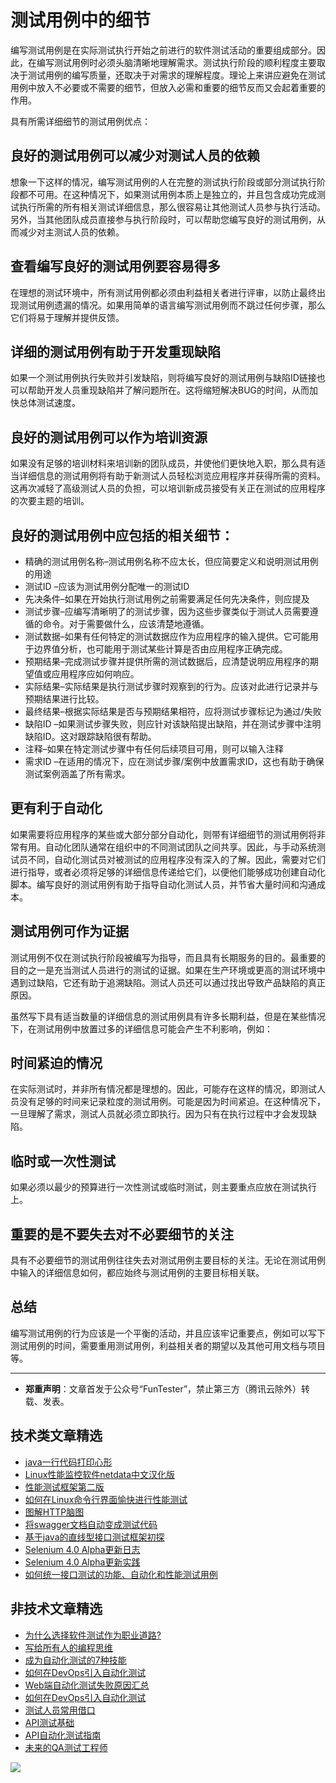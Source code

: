 # 测试用例中的细节



编写测试用例是在实际测试执行开始之前进行的软件测试活动的重要组成部分。因此，在编写测试用例时必须头脑清晰地理解需求。测试执行阶段的顺利程度主要取决于测试用例的编写质量，还取决于对需求的理解程度。理论上来讲应避免在测试用例中放入不必要或不需要的细节，但放入必需和重要的细节反而又会起着重要的作用。

具有所需详细细节的测试用例优点：

## 良好的测试用例可以减少对测试人员的依赖

想象一下这样的情况，编写测试用例的人在完整的测试执行阶段或部分测试执行阶段都不可用。在这种情况下，如果测试用例本质上是独立的，并且包含成功完成测试执行所需的所有相关测试详细信息，那么很容易让其他测试人员参与执行活动。另外，当其他团队成员直接参与执行阶段时，可以帮助您编写良好的测试用例，从而减少对主测试人员的依赖。

## 查看编写良好的测试用例要容易得多

在理想的测试环境中，所有测试用例都必须由利益相关者进行评审，以防止最终出现测试用例遗漏的情况。如果用简单的语言编写测试用例而不跳过任何步骤，那么它们将易于理解并提供反馈。

## 详细的测试用例有助于开发重现缺陷

如果一个测试用例执行失败并引发缺陷，则将编写良好的测试用例与缺陷ID链接也可以帮助开发人员重现缺陷并了解问题所在。这将缩短解决BUG的时间，从而加快总体测试速度。

## 良好的测试用例可以作为培训资源

如果没有足够的培训材料来培训新的团队成员，并使他们更快地入职，那么具有适当详细信息的测试用例将有助于新测试人员轻松浏览应用程序并获得所需的资料。这再次减轻了高级测试人员的负担，可以培训新成员接受有关正在测试的应用程序的次要主题的培训。

## 良好的测试用例中应包括的相关细节：

* 精确的测试用例名称–测试用例名称不应太长，但应简要定义和说明测试用例的用途
* 测试ID –应该为测试用例分配唯一的测试ID
* 先决条件–如果在开始执行测试用例之前需要满足任何先决条件，则应提及
* 测试步骤–应编写清晰明了的测试步骤，因为这些步骤类似于测试人员需要遵循的命令。对于需要做什么，应该清楚地遵循。
* 测试数据–如果有任何特定的测试数据应作为应用程序的输入提供。它可能用于边界值分析，也可能用于测试某些计算是否由应用程序正确完成。
* 预期结果–完成测试步骤并提供所需的测试数据后，应清楚说明应用程序的期望值或应用程序应如何响应。
* 实际结果–实际结果是执行测试步骤时观察到的行为。应该对此进行记录并与预期结果进行比较。
* 最终结果–根据实际结果是否与预期结果相符，应将测试步骤标记为通过/失败
* 缺陷ID –如果测试步骤失败，则应针对该缺陷提出缺陷，并在测试步骤中注明缺陷ID。这对跟踪缺陷很有帮助。
* 注释–如果在特定测试步骤中有任何后续项目可用，则可以输入注释
* 需求ID –在适用的情况下，应在测试步骤/案例中放置需求ID，这也有助于确保测试案例涵盖了所有需求。

## 更有利于自动化

如果需要将应用程序的某些或大部分部分自动化，则带有详细细节的测试用例将非常有用。自动化团队通常在组织中的不同测试团队之间共享。因此，与手动系统测试员不同，自动化测试员对被测试的应用程序没有深入的了解。因此，需要对它们进行指导，或者必须将足够的详细信息传递给它们，以便他们能够成功创建自动化脚本。编写良好的测试用例有助于指导自动化测试人员，并节省大量时间和沟通成本。

## 测试用例可作为证据

测试用例不仅在测试执行阶段被编写为指导，而且具有长期服务的目的。最重要的目的之一是充当测试人员进行的测试的证据。如果在生产环境或更高的测试环境中遇到过缺陷，它还有助于追溯缺陷。测试人员还可以通过找出导致产品缺陷的真正原因。
 

虽然写下具有适当数量的详细信息的测试用例具有许多长期利益，但是在某些情况下，在测试用例中放置过多的详细信息可能会产生不利影响，例如：

## 时间紧迫的情况

在实际测试时，并非所有情况都是理想的。因此，可能存在这样的情况，即测试人员没有足够的时间来记录粒度的测试用例。可能是因为时间紧迫。在这种情况下，一旦理解了需求，测试人员就必须立即执行。因为只有在执行过程中才会发现缺陷。

## 临时或一次性测试

如果必须以最少的预算进行一次性测试或临时测试，则主要重点应放在测试执行上。

## 重要的是不要失去对不必要细节的关注

具有不必要细节的测试用例往往失去对测试用例主要目标的关注。无论在测试用例中输入的详细信息如何，都应始终与测试用例的主要目标相关联。


## 总结

编写测试用例的行为应该是一个平衡的活动，并且应该牢记重要点，例如可以写下测试用例的时间，需要重用测试用例，利益相关者的期望以及其他可用文档与项目等。

---
* **郑重声明**：文章首发于公众号“FunTester”，禁止第三方（腾讯云除外）转载、发表。

## 技术类文章精选

- [java一行代码打印心形](https://mp.weixin.qq.com/s/QPSryoSbViVURpSa9QXtpg)
- [Linux性能监控软件netdata中文汉化版](https://mp.weixin.qq.com/s/fdXtK-5WwKnxjLZdyg6-nA)
- [性能测试框架第二版](https://mp.weixin.qq.com/s/JPyGQ2DRC6EVBmZkxAoVWA)
- [如何在Linux命令行界面愉快进行性能测试](https://mp.weixin.qq.com/s/fwGqBe1SpA2V0lPfAOd04Q)
- [图解HTTP脑图](https://mp.weixin.qq.com/s/100Vm8FVEuXs0x6rDGTipw)
- [将swagger文档自动变成测试代码](https://mp.weixin.qq.com/s/SY8mVenj0zMe5b47GS9VSQ)
- [基于java的直线型接口测试框架初探](https://mp.weixin.qq.com/s/xhg4exdb1G18-nG5E7exkQ)
- [Selenium 4.0 Alpha更新日志](https://mp.weixin.qq.com/s/tU7sm-pcbpRNwDU9D3OVTQ)
- [Selenium 4.0 Alpha更新实践](https://mp.weixin.qq.com/s/yT9wpO5o5aWBUus494TIHw)
- [如何统一接口测试的功能、自动化和性能测试用例](https://mp.weixin.qq.com/s/1xqtXNVw7BdUa03nVcsMTg)

## 非技术文章精选

- [为什么选择软件测试作为职业道路?](https://mp.weixin.qq.com/s/o83wYvFUvy17kBPLDO609A)
- [写给所有人的编程思维](https://mp.weixin.qq.com/s/Oj33UCnYfbUgzsBzEm2GPQ)
- [成为自动化测试的7种技能](https://mp.weixin.qq.com/s/e-HAGMO0JLR7VBBWLvk0dQ)
- [如何在DevOps引入自动化测试](https://mp.weixin.qq.com/s/MclK3VvMN1dsiXXJO8g7ig)
- [Web端自动化测试失败原因汇总](https://mp.weixin.qq.com/s/qzFth-Q9e8MTms1M8L5TyA)
- [如何在DevOps引入自动化测试](https://mp.weixin.qq.com/s/MclK3VvMN1dsiXXJO8g7ig)
- [测试人员常用借口](https://mp.weixin.qq.com/s/0k_Ciud2sOpRb5PPiVzECw)
- [API测试基础](https://mp.weixin.qq.com/s/bkbUEa9CF21xMYSlhPcULw)
- [API自动化测试指南](https://mp.weixin.qq.com/s/uy_Vn_ZVUEu3YAI1gW2T_A)
- [未来的QA测试工程师](https://mp.weixin.qq.com/s/ngL4sbEjZm7OFAyyWyQ3nQ)


![](https://mmbiz.qpic.cn/mmbiz_jpg/13eN86FKXzCMW6WN4Wch71qNtGQvxLRSGejZpr37OWa7CDYg5e4ZeanaGWuBgRAX3jicJNIhcyyZPXbKByXcl7w/640?wx_fmt=jpeg&tp=webp&wxfrom=5&wx_lazy=1&wx_co=1)